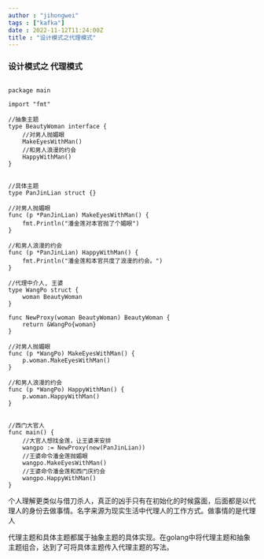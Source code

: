 ```yaml
---
author : "jihongwei"
tags : ["kafka"]
date : 2022-11-12T11:24:00Z
title : "设计模式之代理模式"
---
```



### 设计模式之 代理模式

```golang

package main

import "fmt"

//抽象主题
type BeautyWoman interface {
	//对男人抛媚眼
	MakeEyesWithMan()
	//和男人浪漫的约会
	HappyWithMan()
}


//具体主题
type PanJinLian struct {}

//对男人抛媚眼
func (p *PanJinLian) MakeEyesWithMan() {
	fmt.Println("潘金莲对本官抛了个媚眼")
}

//和男人浪漫的约会
func (p *PanJinLian) HappyWithMan() {
	fmt.Println("潘金莲和本官共度了浪漫的约会。")
}

//代理中介人, 王婆
type WangPo struct {
	woman BeautyWoman
}

func NewProxy(woman BeautyWoman) BeautyWoman {
	return &WangPo{woman}
}

//对男人抛媚眼
func (p *WangPo) MakeEyesWithMan() {
	p.woman.MakeEyesWithMan()
}

//和男人浪漫的约会
func (p *WangPo) HappyWithMan() {
	p.woman.HappyWithMan()
}


//西门大官人
func main() {
	//大官人想找金莲，让王婆来安排
	wangpo := NewProxy(new(PanJinLian))
	//王婆命令潘金莲抛媚眼
	wangpo.MakeEyesWithMan()
	//王婆命令潘金莲和西门庆约会
	wangpo.HappyWithMan()
}
```

个人理解更类似与借刀杀人，真正的凶手只有在初始化的时候露面，后面都是以代理人的身份去做事情。名字来源为现实生活中代理人的工作方式。做事情的是代理人

代理主题和具体主题都属于抽象主题的具体实现。在golang中将代理主题和抽象主题组合，达到了可将具体主题传入代理主题的写法。